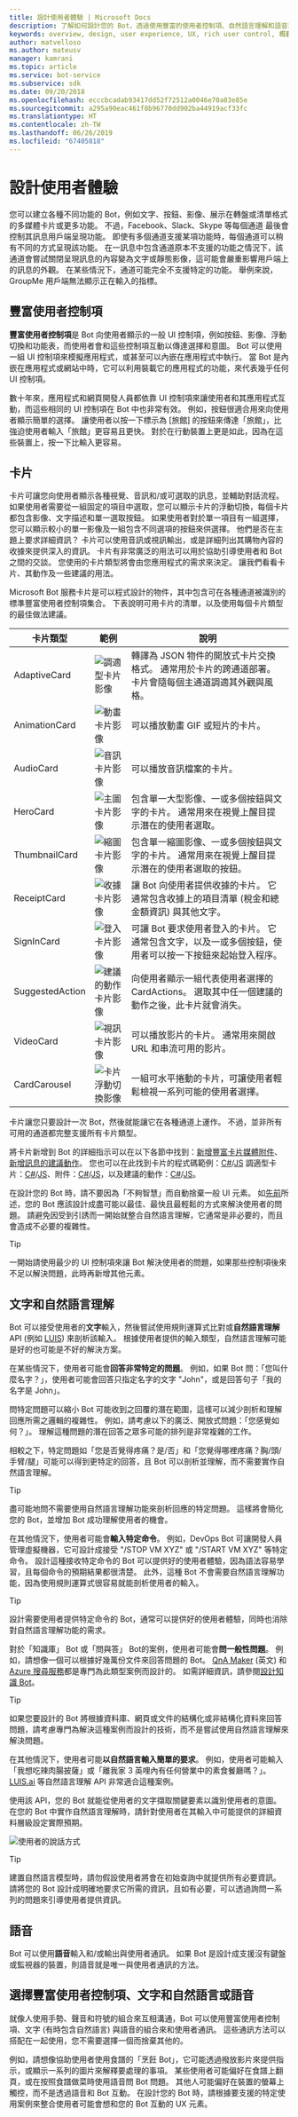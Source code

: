 ```yaml
---
title: 設計使用者體驗 | Microsoft Docs
description: 了解如何設計您的 Bot，透過使用豐富的使用者控制項、自然語言理解和語音提供吸引人的使用者體驗。
keywords: overview, design, user experience, UX, rich user control, 概觀, 設計, 使用者體驗, 豐富使用者控制項
author: matvelloso
ms.author: mateusv
manager: kamrani
ms.topic: article
ms.service: bot-service
ms.subservice: sdk
ms.date: 09/20/2018
ms.openlocfilehash: ecccbcadab93417dd52f72512a0046e70a83e85e
ms.sourcegitcommit: a295a90eac461f8b96770dd902ba44919acf33fc
ms.translationtype: HT
ms.contentlocale: zh-TW
ms.lasthandoff: 06/26/2019
ms.locfileid: "67405818"
---
```

# <a name="design-the-user-experience"></a>設計使用者體驗

您可以建立各種不同功能的 Bot，例如文字、按鈕、影像、展示在轉盤或清單格式的多媒體卡片或更多功能。 不過，Facebook、Slack、Skype 等每個通道 最後會控制其訊息用戶端呈現功能。 即使有多個通道支援某項功能時，每個通道可以稍有不同的方式呈現該功能。 在一訊息中包含通道原本不支援的功能之情況下，該通道會嘗試關閉呈現訊息的內容變為文字或靜態影像，這可能會嚴重影響用戶端上的訊息的外觀。 在某些情況下，通道可能完全不支援特定的功能。 舉例來說，GroupMe 用戶端無法顯示正在輸入的指標。

## <a name="rich-user-controls"></a>豐富使用者控制項

**豐富使用者控制項**是 Bot 向使用者顯示的一般 UI 控制項，例如按鈕、影像、浮動切換和功能表，而使用者會和這些控制項互動以傳達選擇和意圖。 Bot 可以使用一組 UI 控制項來模擬應用程式，或甚至可以內嵌在應用程式中執行。 當 Bot 是內嵌在應用程式或網站中時，它可以利用裝載它的應用程式的功能，來代表幾乎任何 UI 控制項。 

數十年來，應用程式和網頁開發人員都依靠 UI 控制項來讓使用者和其應用程式互動，而這些相同的 UI 控制項在 Bot 中也非常有效。 例如，按鈕很適合用來向使用者顯示簡單的選擇。 讓使用者以按一下標示為 [旅館]  的按鈕來傳達「旅館」，比強迫使用者輸入「旅館」更容易且更快。 對於在行動裝置上更是如此，因為在這些裝置上，按一下比輸入更容易。

## <a name="cards"></a>卡片

卡片可讓您向使用者顯示各種視覺、音訊和/或可選取的訊息，並輔助對話流程。 如果使用者需要從一組固定的項目中選取，您可以顯示卡片的浮動切換，每個卡片都包含影像、文字描述和單一選取按鈕。 如果使用者對於單一項目有一組選擇，您可以顯示較小的單一影像及一組包含不同選項的按鈕來供選擇。 他們是否在主題上要求詳細資訊？ 卡片可以使用音訊或視訊輸出，或是詳細列出其購物內容的收據來提供深入的資訊。 卡片有非常廣泛的用法可以用於協助引導使用者和 Bot 之間的交談。 您使用的卡片類型將會由您應用程式的需求來決定。 讓我們看看卡片、其動作及一些建議的用法。 

Microsoft Bot 服務卡片是可以程式設計的物件，其中包含可在各種通道被識別的標準豐富使用者控制項集合。 下表說明可用卡片的清單，以及使用每個卡片類型的最佳做法建議。

| 卡片類型 | 範例 | 說明 |
| ---- | ---- | ---- |
| AdaptiveCard | ![調適型卡片影像](./media/adaptive-card.png) | 轉譯為 JSON 物件的開放式卡片交換格式。 通常用於卡片的跨通道部署。 卡片會隨每個主通道調適其外觀與風格。 |
| AnimationCard | ![動畫卡片影像](./media/animation-card1.png) | 可以播放動畫 GIF 或短片的卡片。 |
| AudioCard | ![音訊卡片影像](./media/audio-card.png) | 可以播放音訊檔案的卡片。 |
| HeroCard | ![主圖卡片影像](./media/hero-card1.png) | 包含單一大型影像、一或多個按鈕與文字的卡片。 通常用來在視覺上醒目提示潛在的使用者選取。 |
| ThumbnailCard | ![縮圖卡片影像](./media/thumbnail-card.png) | 包含單一縮圖影像、一或多個按鈕與文字的卡片。 通常用來在視覺上醒目提示潛在的使用者選取的按鈕。 |
| ReceiptCard | ![收據卡片影像](./media/receipt-card1.png) | 讓 Bot 向使用者提供收據的卡片。 它通常包含收據上的項目清單 (稅金和總金額資訊) 與其他文字。 |
| SignInCard | ![登入卡片影像](./media/sign-in-card.png) | 可讓 Bot 要求使用者登入的卡片。 它通常包含文字，以及一或多個按鈕，使用者可以按一下按鈕來起始登入程序。 |
| SuggestedAction | ![建議的動作卡片影像](./media/suggested-actions.png) | 向使用者顯示一組代表使用者選擇的 CardActions。 選取其中任一個建議的動作之後，此卡片就會消失。 |
| VideoCard | ![視訊卡片影像](./media/video-card.png) | 可以播放影片的卡片。 通常用來開啟 URL 和串流可用的影片。 |
| CardCarousel | ![卡片浮動切換影像](./media/card-carousel.png) | 一組可水平捲動的卡片，可讓使用者輕鬆檢視一系列可能的使用者選擇。|

卡片讓您只要設計一次 Bot，然後就能讓它在各種通道上運作。 不過，並非所有可用的通道都完整支援所有卡片類型。 

將卡片新增到 Bot 的詳細指示可以在以下各節中找到：[新增豐富卡片媒體附件](v4sdk/bot-builder-howto-add-media-attachments.md)、[新增訊息的建議動作](v4sdk/bot-builder-howto-add-suggested-actions.md)。 您也可以在此找到卡片的程式碼範例：[C#](https://aka.ms/bot-cards-sample-code-cs)/[JS](https://aka.ms/bot-cards-sample-code-js) 調適型卡片：[C#](https://aka.ms/bot-adaptive-cards-sample-code)/[JS](https://aka.ms/bot-adaptive-cards-js-sample-code)、附件：[C#](https://aka.ms/bot-attachments-sample-code)/[JS](https://aka.ms/bot-attachments-js-sample-code)，以及建議的動作：[C#](https://aka.ms/bot-suggested-actions-code)/[JS](https://aka.ms/bot-suggested-actions-js-code)。



在設計您的 Bot 時，請不要因為「不夠智慧」而自動捨棄一般 UI 元素。 如[先前](~/bot-service-design-principles.md#designing-a-bot)所述，您的 Bot 應該設計成盡可能以最佳、最快且最輕鬆的方式來解決使用者的問題。 請避免因受到引誘而一開始就整合自然語言理解，它通常是非必要的，而且會造成不必要的複雜性。

> [!TIP]
> 一開始請使用最少的 UI 控制項來讓 Bot 解決使用者的問題，如果那些控制項後來不足以解決問題，此時再新增其他元素。


## <a name="text-and-natural-language-understanding"></a>文字和自然語言理解

Bot 可以接受使用者的**文字**輸入，然後嘗試使用規則運算式比對或**自然語言理解** API (例如 <a href="https://www.luis.ai" target="_blank">LUIS</a>) 來剖析該輸入。 根據使用者提供的輸入類型，自然語言理解可能是好的也可能是不好的解決方案。

在某些情況下，使用者可能會**回答非常特定的問題**。 例如，如果 Bot 問：「您叫什麼名字？」，使用者可能會回答只指定名字的文字 "John"，或是回答句子「我的名字是 John」。

問特定問題可以縮小 Bot 可能收到之回覆的潛在範圍，這樣可以減少剖析和理解回應所需之邏輯的複雜性。 例如，請考慮以下的廣泛、開放式問題：「您感覺如何？」。 理解這種問題的潛在回答之眾多可能的排列是非常複雜的工作。

相較之下，特定問題如「您是否覺得疼痛？是/否」和「您覺得哪裡疼痛？胸/頭/手臂/腿」可能可以得到更特定的回答，且 Bot 可以剖析並理解，而不需要實作自然語言理解。 

> [!TIP]
> 盡可能地問不需要使用自然語言理解功能來剖析回應的特定問題。 這樣將會簡化您的 Bot，並增加 Bot 成功理解使用者的機會。

  
在其他情況下，使用者可能會**輸入特定命令**。 例如，DevOps Bot 可讓開發人員管理虛擬機器，它可設計成接受 "/STOP VM XYZ" 或 "/START VM XYZ" 等特定命令。 設計這種接收特定命令的 Bot 可以提供好的使用者體驗，因為語法容易學習，且每個命令的預期結果都很清楚。 此外，這種 Bot 不會需要自然語言理解功能，因為使用規則運算式很容易就能剖析使用者的輸入。 

> [!TIP]
> 設計需要使用者提供特定命令的 Bot，通常可以提供好的使用者體驗，同時也消除對自然語言理解功能的需求。

  
對於「知識庫」  Bot 或「問與答」  Bot的案例，使用者可能會**問一般性問題**。 例如，請想像一個可以根據好幾萬份文件來回答問題的 Bot。 <a href="https://qnamaker.ai" target="_blank">QnA Maker</a> \(英文\) 和 <a href="https://azure.microsoft.com/services/search/" target="_blank">Azure 搜尋服務</a>都是專門為此類型案例而設計的。 如需詳細資訊，請參閱[設計知識 Bot](bot-service-design-pattern-knowledge-base.md)。

> [!TIP]
> 如果您要設計的 Bot 將根據資料庫、網頁或文件的結構化或非結構化資料來回答問題，請考慮專門為解決這種案例而設計的技術，而不是嘗試使用自然語言理解來解決問題。

  
在其他情況下，使用者可能**以自然語言輸入簡單的要求**。 例如，使用者可能輸入「我想吃辣肉腸披薩」或「離我家 3 英哩內有任何營業中的素食餐廳嗎？」。 [LUIS.ai](https://www.luis.ai) 等自然語言理解 API 非常適合這種案例。 

使用該 API，您的 Bot 就能從使用者的文字擷取關鍵要素以識別使用者的意圖。 在您的 Bot 中實作自然語言理解時，請針對使用者在其輸入中可能提供的詳細資料層級設定實際預期。 

![使用者的說話方式](./media/bot-service-design-user-experience/buy-house.png)

> [!TIP]
> 建置自然語言模型時，請勿假設使用者將會在初始查詢中就提供所有必要資訊。 請將您的 Bot 設計成明確地要求它所需的資訊，且如有必要，可以透過詢問一系列的問題來引導使用者提供資訊。 

  
## <a name="speech"></a>語音

Bot 可以使用**語音**輸入和/或輸出與使用者通訊。 如果 Bot 是設計成支援沒有鍵盤或監視器的裝置，則語音就是唯一與使用者通訊的方法。 

## <a name="choosing-between-rich-user-controls-text-and-natural-language-and-speech"></a>選擇豐富使用者控制項、文字和自然語言或語音

就像人使用手勢、聲音和符號的組合來互相溝通，Bot 可以使用豐富使用者控制項、文字 (有時包含自然語言) 與語音的組合來和使用者通訊。 這些通訊方法可以搭配在一起使用，您不需要選擇一個而捨棄其他的。 

例如，請想像協助使用者使用食譜的「烹飪 Bot」，它可能透過撥放影片來提供指示，或顯示一系列的圖片來解釋要處理的事項。 某些使用者可能偏好在食譜上翻頁，或在按照食譜做菜時使用語音問 Bot 問題。 其他人可能偏好在裝置的螢幕上觸控，而不是透過語音和 Bot 互動。 在設計您的 Bot 時，請根據要支援的特定使用案例來整合使用者可能會想和您的 Bot 互動的 UX 元素。 


